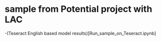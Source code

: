 # sample from Potential project with LAC
-(Teseract English based model results)[Run_sample_on_Teseract.ipynb]

